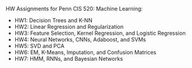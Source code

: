HW Assignments for Penn CIS 520: Machine Learning:
- HW1: Decision Trees and K-NN
- HW2: Linear Regression and Regularization
- HW3: Feature Selection, Kernel Regression, and Logistic Regression
- HW4: Neural Networks, CNNs, Adaboost, and SVMs
- HW5: SVD and PCA
- HW6: EM, K-Means, Imputation, and Confusion Matrices
- HW7: HMM, RNNs, and Bayesian Networks